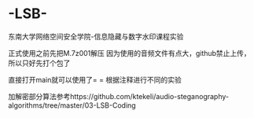# -LSB-
东南大学网络空间安全学院-信息隐藏与数字水印课程实验

正式使用之前先把M.7z001解压
因为使用的音频文件有点大，github禁止上传，所以只好先打个包了

直接打开main就可以使用了= =
根据注释进行不同的实验

加解密部分算法参考https://github.com/ktekeli/audio-steganography-algorithms/tree/master/03-LSB-Coding

